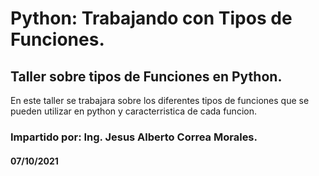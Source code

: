 # Python: Trabajando con Tipos de Funciones.
## Taller sobre tipos de Funciones en Python.
En este taller se trabajara sobre los diferentes tipos de funciones que se pueden utilizar en python y caracterristica de cada funcion.

### Impartido por: Ing. Jesus Alberto Correa Morales.
#### 07/10/2021

